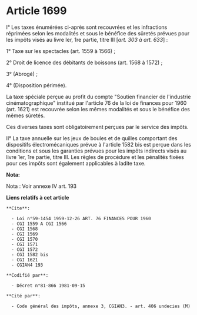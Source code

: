 # Article 1699

I° Les taxes énumérées ci-après sont recouvrées et les infractions réprimées selon les modalités et sous le bénéfice des
sûretés prévues pour les impôts visés au livre Ier, 1re partie, titre III [*art. 303 à art. 633*] :

1° Taxe sur les spectacles (art. 1559 à 1566) ;

2° Droit de licence des débitants de boissons (art. 1568 à 1572) ;

3° (Abrogé) ;

4° (Disposition périmée).

La taxe spéciale perçue au profit du compte "Soutien financier de l'industrie cinématographique" institué par l'article 76 de
la loi de finances pour 1960 (art. 1621) est recouvrée selon les mêmes modalités et sous le bénéfice des mêmes sûretés.

Ces diverses taxes sont obligatoirement perçues par le service des impôts.

II° La taxe annuelle sur les jeux de boules et de quilles comportant des dispositifs électromécaniques prévue à l'article
1582 bis est perçue dans les conditions et sous les garanties prévues pour les impôts indirects visés au livre 1er, 1re
partie, titre III. Les règles de procédure et les pénalités fixées pour ces impôts sont également applicables à ladite taxe.

**Nota:**

Nota : Voir annexe IV art. 193

**Liens relatifs à cet article**

	**Cite**:

	  - Loi n°59-1454 1959-12-26 ART. 76 FINANCES POUR 1960
	  - CGI 1559 A CGI 1566
	  - CGI 1568
	  - CGI 1569
	  - CGI 1570
	  - CGI 1571
	  - CGI 1572
	  - CGI 1582 bis
	  - CGI 1621
	  - CGIAN4 193

	**Codifié par**:

	  - Décret n°81-866 1981-09-15

	**Cité par**:

	  - Code général des impôts, annexe 3, CGIAN3. - art. 406 undecies (M)
